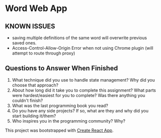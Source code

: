 # Word Web App

## KNOWN ISSUES
* saving multiple definitions of the same word will overwrite previous saved ones.
* Access-Control-Allow-Origin Error when not using Chrome plugin (will attempt to route through proxy)

## Questions to Answer When Finished
1. What technique did you use to handle state management? Why did you choose that approach?
2. About how long did it take you to complete this assignment? What parts were hardest/easiest for you to complete? Was there anything you couldn't finish?
3. What was the last programming book you read?
4. Do you have any side projects? If so, what are they and why did you start building it/them?
5. Who inspires you in the programming community? Why?

This project was bootstrapped with [Create React App](https://github.com/facebookincubator/create-react-app).
